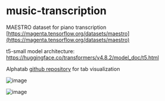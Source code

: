 # music-transcription
MAESTRO dataset for piano transcription [https://magenta.tensorflow.org/datasets/maestro](https://magenta.tensorflow.org/datasets/maestro)

t5-small model architecture: https://huggingface.co/transformers/v4.8.2/model_doc/t5.html

Alphatab [github repository](https://github.com/CoderLine/alphaTab) for tab visualization


![image](https://github.com/user-attachments/assets/f86ede41-5993-40af-a636-491630587b08)

![image](https://github.com/user-attachments/assets/c25051df-08de-4869-b4a2-2c5641f1ac3c)
